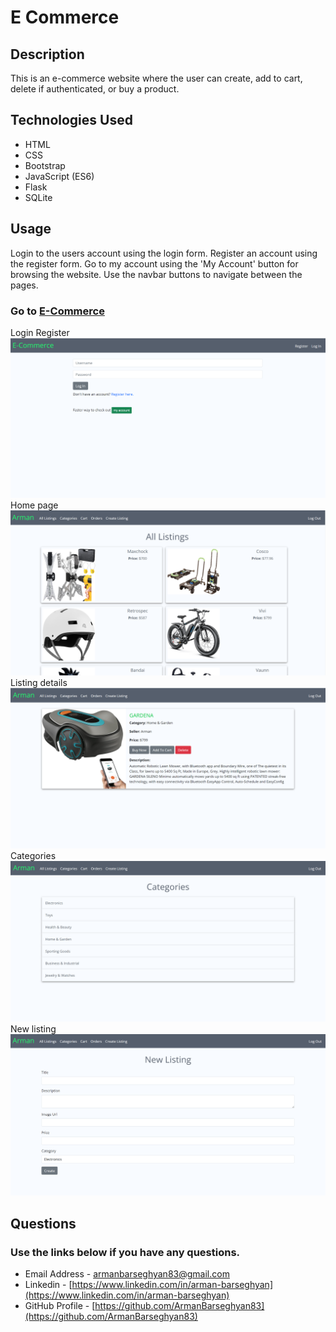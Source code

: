 # E Commerce

## Description
This is an e-commerce website where the user can create, add to cart, delete if authenticated, or buy a product.

## Technologies Used
- HTML
- CSS
- Bootstrap
- JavaScript (ES6)
- Flask
- SQLite 

## Usage
Login to the users account using the login form. Register an account using the register form. Go to my account using the 'My Account' button for browsing the website. Use the navbar buttons to navigate between the pages.

### Go to [E-Commerce](https://flask-app-3cw8.onrender.com/)

Login Register
![Login Register](./assets/login-register.png)
Home page
![Home page](./assets/home.png)
Listing details
![Listing details](./assets/listing-detail.png)
Categories
![Categories](./assets/categories.png)
New listing
![New listing](./assets/create-listing.png)

## Questions
### Use the links below if you have any questions.
- Email Address - [armanbarseghyan83@gmail.com](mailto:armanbarseghyan83@gmail.com)
- Linkedin - [https://www.linkedin.com/in/arman-barseghyan](https://www.linkedin.com/in/arman-barseghyan)
- GitHub Profile - [https://github.com/ArmanBarseghyan83](https://github.com/ArmanBarseghyan83)